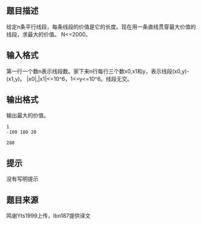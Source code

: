 


## 题目描述
给定n条平行线段，每条线段的价值是它的长度。现在用一条直线贯穿最大价值的线段，求最大的价值。
N<=2000。
## 输入格式
第一行一个数n表示线段数。家下来n行每行三个数x0,x1和y，表示线段(x0,y)-(x1,y)。
|x0|,|x1|<=10^6，1<=y<=10^6。线段无交。
## 输出格式
输出最大的价值。

```input1
1
-100 180 20

```
```output1
280
```

## 提示
没有写明提示
## 题目来源
鸣谢Yts1999上传，lbn187提供译文


